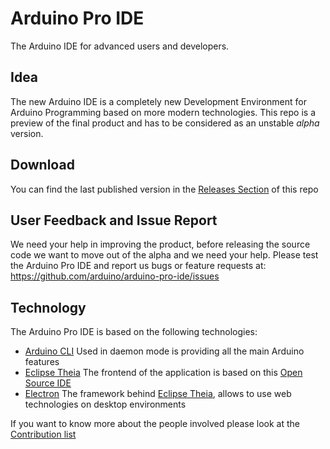 # Arduino Pro IDE
The Arduino IDE for advanced users and developers.

## Idea
The new Arduino IDE is a completely new Development Environment for Arduino Programming based on more modern technologies.
This repo is a preview of the final product and has to be considered as an unstable *alpha* version.

## Download
You can find the last published version in the [Releases Section](https://github.com/arduino/arduino-pro-ide/releases) of this repo

## User Feedback and Issue Report
We need your help in improving the product, before releasing the source code we want to move out of the alpha and we need your help.
Please test the Arduino Pro IDE and report us bugs or feature requests at: https://github.com/arduino/arduino-pro-ide/issues

## Technology
The Arduino Pro IDE is based on the following technologies:

* [Arduino CLI](https://github.com/arduino/arduino-cli)
 Used in daemon mode is providing all the main Arduino features
* [Eclipse Theia](https://github.com/eclipse-theia/theia)
The frontend of the application is based on this [Open Source IDE](https://theia-ide.org/) 
* [Electron](https://github.com/electron/electron)
The framework behind [Eclipse Theia](https://theia-ide.org/), allows to use web technologies on desktop environments

If you want to know more about the people involved please look at the [Contribution list](CONTRIBUTIONS.md)
